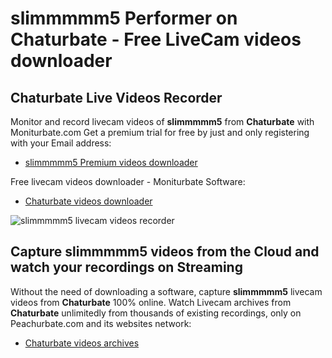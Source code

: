# slimmmmm5 Performer on Chaturbate - Free LiveCam videos downloader

## Chaturbate Live Videos Recorder

Monitor and record livecam videos of **slimmmmm5** from **Chaturbate** with Moniturbate.com
Get a premium trial for free by just and only registering with your Email address:
* [slimmmmm5 Premium videos downloader](https://moniturbate.com/request-demo-licence-key.html)

Free livecam videos downloader - Moniturbate Software:
* [Chaturbate videos downloader](https://moniturbate.com/moniturbate-download-software.html)

![slimmmmm5 livecam videos recorder](https://peachurnet.com/templates/moniturbate-software.png)


## Capture slimmmmm5 videos from the Cloud and watch your recordings on Streaming

Without the need of downloading a software, capture **slimmmmm5** livecam videos from **Chaturbate** 100% online.
Watch Livecam archives from **Chaturbate** unlimitedly from thousands of existing recordings, only on Peachurbate.com and its websites network:
* [Chaturbate videos archives](https://peachurnet.com/)